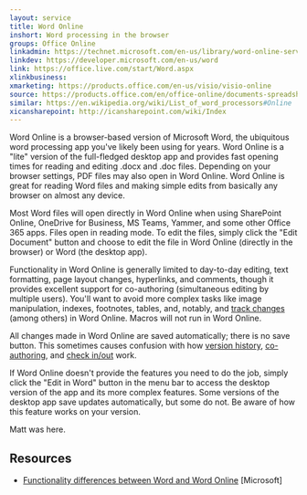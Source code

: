 ```yaml
---
layout: service
title: Word Online
inshort: Word processing in the browser
groups: Office Online
linkadmin: https://technet.microsoft.com/en-us/library/word-online-service-description.aspx
linkdev: https://developer.microsoft.com/en-us/word
link: https://office.live.com/start/Word.aspx
xlinkbusiness: 
xmarketing: https://products.office.com/en-us/visio/visio-online
source: https://products.office.com/en/office-online/documents-spreadsheets-presentations-office-online
similar: https://en.wikipedia.org/wiki/List_of_word_processors#Online
xicansharepoint: http://icansharepoint.com/wiki/Index
---
```


Word Online is a browser-based version of Microsoft Word, the ubiquitous word
processing app you've likely been using for years. Word Online is a "lite"
version of the full-fledged desktop app and provides fast opening times for
reading and editing .docx and .doc files. Depending on your browser settings,
PDF files may also open in Word Online. Word Online is great for reading Word
files and making simple edits from basically any browser on almost any device.

Most Word files will open directly in Word Online when using SharePoint Online,
OneDrive for Business, MS Teams, Yammer, and some other Office 365 apps. Files
open in reading mode. To edit the files, simply click the "Edit Document" button
and choose to edit the file in Word Online (directly in the browser) or Word
(the desktop app).

Functionality in Word Online is generally limited to day-to-day editing, text
formatting, page layout changes, hyperlinks, and comments, though it provides
excellent support for co-authoring (simultaneous editing by multiple users).
You'll want to avoid more complex tasks like image manipulation, indexes,
footnotes, tables, and, notably, and [track
changes](http://icansharepoint.com/version-history-isnt-track-changes/) (among
others) in Word Online. Macros will not run in Word Online.

All changes made in Word Online are saved automatically; there is no save
button. This sometimes causes confusion with how [version
history](http://icsh.pt/VersionHistory),
[co-authoring](http://icsh.pt/CoAuthoring), and [check
in/out](http://icsh.pt/SPCheckOut) work.

If Word Online doesn't provide the features you need to do the job, simply click
the "Edit in Word" button in the menu bar to access the desktop version of the
app and its more complex features. Some versions of the desktop app save updates
automatically, but some do not. Be aware of how this feature works on your
version.

Matt was here.

Resources
---------

-   [Functionality differences between Word and Word
    Online](https://support.office.com/en-us/article/Differences-between-using-a-document-in-the-browser-and-in-Word-3e863ce3-e82c-4211-8f97-5b33c36c55f8)
    [Microsoft]

